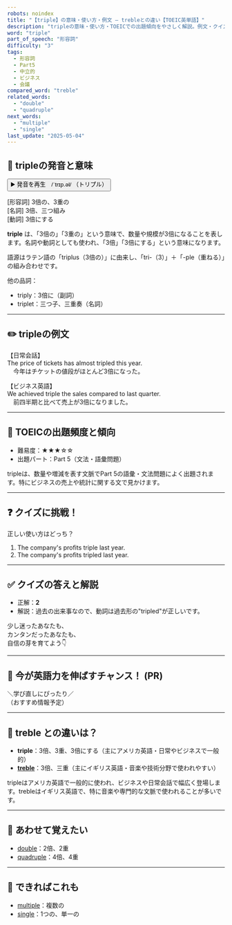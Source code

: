 ```yaml
---
robots: noindex
title: "【triple】の意味・使い方・例文 ― trebleとの違い【TOEIC英単語】"
description: "tripleの意味・使い方・TOEICでの出題傾向をやさしく解説。例文・クイズ付きでtrebleとの違いもわかりやすく学べます。"
word: "triple"
part_of_speech: "形容詞"
difficulty: "3"
tags:
  - 形容詞
  - Part5
  - 中立的
  - ビジネス
  - 会議
compared_word: "treble"
related_words:
  - "double"
  - "quadruple"
next_words:
  - "multiple"
  - "single"
last_update: "2025-05-04"
---
```


## 🔰 tripleの発音と意味

<button class="play-audio" onclick="playTTS('triple')">
  <span class="play-audio-main">
    ▶️ 発音を再生　/ˈtrɪp.əl/
  </span>
  <span class="play-audio-sub">
    （トリプル）
  </span>
</button>

[形容詞] 3倍の、3重の  
[名詞] 3倍、三つ組み  
[動詞] 3倍にする

**triple** は、「3倍の」「3重の」という意味で、数量や規模が3倍になることを表します。名詞や動詞としても使われ、「3倍」「3倍にする」という意味になります。

語源はラテン語の「triplus（3倍の）」に由来し、「tri-（3）」＋「-ple（重ねる）」の組み合わせです。

他の品詞：  
- triply：3倍に（副詞）
- triplet：三つ子、三重奏（名詞）

---

## ✏️ tripleの例文

【日常会話】  
The price of tickets has almost tripled this year.  
　今年はチケットの値段がほとんど3倍になった。

【ビジネス英語】  
We achieved triple the sales compared to last quarter.  
　前四半期と比べて売上が3倍になりました。

---

## 🎯 TOEICの出題頻度と傾向

- 難易度：★★★☆☆
- 出題パート：Part 5（文法・語彙問題）

tripleは、数量や増減を表す文脈でPart 5の語彙・文法問題によく出題されます。特にビジネスの売上や統計に関する文で見かけます。

---

## ❓ クイズに挑戦！

正しい使い方はどっち？

1. The company's profits triple last year.  
2. The company's profits tripled last year.

---

## ✅ クイズの答えと解説

- 正解：**2**
- 解説：過去の出来事なので、動詞は過去形の"tripled"が正しいです。

少し迷ったあなたも、  
カンタンだったあなたも、  
自信の芽を育てよう👇️

---

## 🚀 今が英語力を伸ばすチャンス！ (PR)

<div class="info-center">
＼学び直しにぴったり／<br>  
（おすすめ情報予定）
</div>

---

## 🤔  treble との違いは？

- **triple**：3倍、3重、3倍にする（主にアメリカ英語・日常やビジネスで一般的）
- **[treble](/word/treble/)**：3倍、三重（主にイギリス英語・音楽や技術分野で使われやすい）

tripleはアメリカ英語で一般的に使われ、ビジネスや日常会話で幅広く登場します。trebleはイギリス英語で、特に音楽や専門的な文脈で使われることが多いです。

---

## 🧩 あわせて覚えたい

- [double](/word/double/)：2倍、2重
- [quadruple](/word/quadruple/)：4倍、4重

---

## 📖 できればこれも

- [multiple](/word/multiple/)：複数の
- [single](/word/single/)：1つの、単一の

<!-- cvid: aid16_bid41 -->

